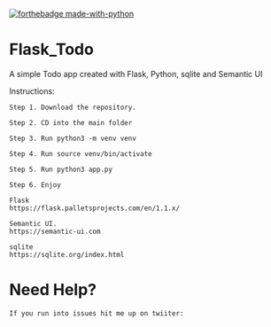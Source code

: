 
[![forthebadge made-with-python](http://ForTheBadge.com/images/badges/made-with-python.svg)](https://www.python.org/)


# Flask_Todo
A simple Todo app created with Flask, Python, sqlite and Semantic UI

Instructions:

```
Step 1. Download the repository.

Step 2. CD into the main folder

Step 3. Run python3 -m venv venv  

Step 4. Run source venv/bin/activate

Step 5. Run python3 app.py

Step 6. Enjoy
```

```
Flask
https://flask.palletsprojects.com/en/1.1.x/

Semantic UI. 
https://semantic-ui.com

sqlite
https://sqlite.org/index.html
```
# Need Help?
```
If you run into issues hit me up on twiiter: 
```
